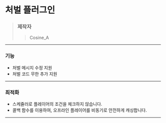 # 처벌 플러그인
> ### 제작자
> > Cosine_A

---

### 기능
* 처벌 메시지 수정 지원
* 처벌 코드 무한 추가 지원

---

### 최적화

* 스케쥴러로 플레이어의 조건을 체크하지 않습니다.
* 콜백 함수를 이용하여, 오프라인 플레이어를 비동기로 안전하게 캐싱합니다.

---